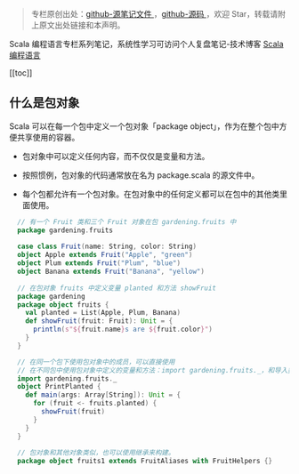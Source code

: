 > 专栏原创出处：[github-源笔记文件 ](https://github.com/GourdErwa/review-notes/tree/master/language/scala-basis) ，[github-源码 ](https://github.com/GourdErwa/scala-advanced/tree/master/scala-base/src/main/scala/com/gourd/scala/base/)，欢迎 Star，转载请附上原文出处链接和本声明。

Scala 编程语言专栏系列笔记，系统性学习可访问个人复盘笔记-技术博客 [Scala 编程语言 ](https://review-notes.top/language/scala-basis/)

[[toc]]
## 什么是包对象
Scala 可以在每一个包中定义一个包对象「package object」，作为在整个包中方便共享使用的容器。

* 包对象中可以定义任何内容，而不仅仅是变量和方法。

* 按照惯例，包对象的代码通常放在名为 package.scala 的源文件中。

* 每个包都允许有一个包对象。在包对象中的任何定义都可以在包中的其他类里面使用。

```scala
  // 有一个 Fruit 类和三个 Fruit 对象在包 gardening.fruits 中
  package gardening.fruits
  
  case class Fruit(name: String, color: String)
  object Apple extends Fruit("Apple", "green")
  object Plum extends Fruit("Plum", "blue")
  object Banana extends Fruit("Banana", "yellow")
  
  // 在包对象 fruits 中定义变量 planted 和方法 showFruit
  package gardening
  package object fruits {
    val planted = List(Apple, Plum, Banana)
    def showFruit(fruit: Fruit): Unit = {
      println(s"${fruit.name}s are ${fruit.color}")
    }
  }

  // 在同一个包下使用包对象中的成员，可以直接使用
  // 在不同包中使用包对象中定义的变量和方法：import gardening.fruits._，和导入类的方式相同。
  import gardening.fruits._
  object PrintPlanted {
    def main(args: Array[String]): Unit = {
      for (fruit <- fruits.planted) {
        showFruit(fruit)
      }
    }
  }
  
  // 包对象和其他对象类似，也可以使用继承来构建。
  package object fruits1 extends FruitAliases with FruitHelpers {}

```